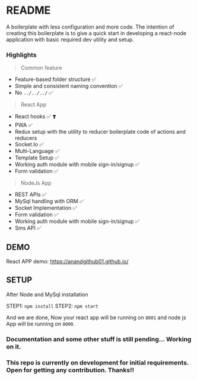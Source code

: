 # README #


A boilerplate with less configuration and more code. The intention of creating this boilerplate is to give a quick start in developing a react-node application with basic required dev utility and setup. 

### Highlights



> Common feature

- Feature-based folder structure :white_check_mark:
- Simple and consistent naming convention :white_check_mark:
- No `../../../` :white_check_mark: 

> React App 

- React hooks :white_check_mark: :heavy_heart_exclamation:
- PWA :white_check_mark: 
- Redux setup with the utility to reducer boilerplate code of actions and reducers
- Socket.Io :white_check_mark:
- Multi-Language :white_check_mark:
- Template Setup :white_check_mark:
- Working auth module with mobile sign-in/signup :white_check_mark:
- Form validation :white_check_mark:

> NodeJs App

- REST APIs :white_check_mark:
- MySql handling with ORM :white_check_mark:
- Socket Implementation :white_check_mark:
- Form validation :white_check_mark:
- Working auth module with mobile sign-in/signup :white_check_mark:
- Sms API :white_check_mark:


## DEMO 

React APP demo: https://anandgithub01.github.io/


## SETUP 

After Node and MySql installation 

STEP1: `npm install`
STEP2: `npm start` 


And we are done, Now your react app will be running on `8001` and node js App will be running on `8000`.


### Documentation and some other stuff is still pending... Working on it.
### This repo is currently on development for initial requirements. Open for getting any contribution. Thanks!!


